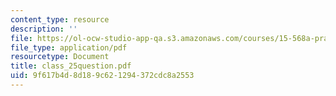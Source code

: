 ```yaml
---
content_type: resource
description: ''
file: https://ol-ocw-studio-app-qa.s3.amazonaws.com/courses/15-568a-practical-information-technology-management-spring-2005/9f617b4d8d189c621294372cdc8a2553_class_25question.pdf
file_type: application/pdf
resourcetype: Document
title: class_25question.pdf
uid: 9f617b4d-8d18-9c62-1294-372cdc8a2553
---
```

